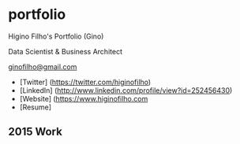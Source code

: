 # portfolio
Higino Filho's Portfolio (Gino)

Data Scientist & Business Architect

ginofilho@gmail.com

* [Twitter] (https://twitter.com/higinofilho)
* [LinkedIn] (http://www.linkedin.com/profile/view?id=252456430)
* [Website] (https://www.higinofilho.com
* [Resume]

## 2015 Work
